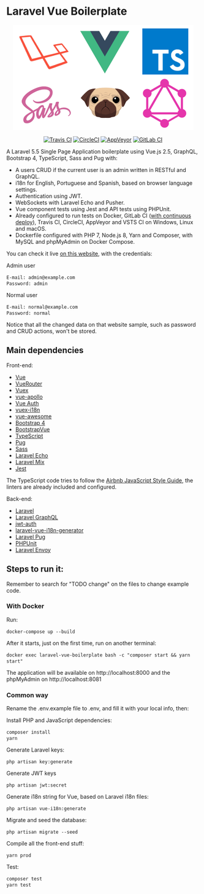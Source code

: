 # Laravel Vue Boilerplate

<p align="center">
  <img src="logo.png" />
</p>

<p align="center">
  <a href="https://travis-ci.org/alefesouza/laravel-vue-boilerplate" title="Travis CI"><img src="https://api.travis-ci.org/alefesouza/laravel-vue-boilerplate.svg?branch=master" alt="Travis CI"></a>
  <a href="https://circleci.com/gh/alefesouza/laravel-vue-boilerplate/tree/master" title="CircleCI"><img src="https://circleci.com/gh/alefesouza/laravel-vue-boilerplate/tree/master.svg?style=shield&circle-token=b088c3cc1d77813436cb6b42907edb9f523c1715" alt="CircleCI"></a>
  <a href="https://ci.appveyor.com/project/alefesouza/laravel-vue-boilerplate" title="AppVeyor"><img src="https://ci.appveyor.com/api/projects/status/kx7gfnie0eutvvgy?svg=true" alt="AppVeyor"></a>
  <a href="https://gitlab.com/alefesouza/laravel-vue-boilerplate/pipelines" title="GitLab CI"><img src="https://gitlab.com/alefesouza/laravel-vue-boilerplate/badges/master/build.svg" alt="GitLab CI"></a>
</p>

A Laravel 5.5 Single Page Application boilerplate using Vue.js 2.5, GraphQL, Bootstrap 4, TypeScript, Sass and Pug with:

* A users CRUD if the current user is an admin written in RESTful and GraphQL.
* i18n for English, Portuguese and Spanish, based on browser language settings.
* Authentication using JWT.
* WebSockets with Laravel Echo and Pusher.
* Vue component tests using Jest and API tests using PHPUnit.
* Already configured to run tests on Docker, GitLab CI ([with continuous deploy](./DEPLOY.md)), Travis CI, CircleCI, AppVeyor and VSTS CI on Windows, Linux and macOS.
* Dockerfile configured with PHP 7, Node.js 8, Yarn and Composer, with MySQL and phpMyAdmin on Docker Compose.

You can check it live [on this website](http://lvb.alefe.io), with the credentials:

Admin user

    E-mail: admin@example.com
    Password: admin

Normal user

    E-mail: normal@example.com
    Password: normal

Notice that all the changed data on that website sample, such as password and CRUD actions, won't be stored.

## Main dependencies

Front-end:

* [Vue](https://github.com/vuejs/vue)
* [VueRouter](https://github.com/vuejs/vue-router)
* [Vuex](https://github.com/vuejs/vuex)
* [vue-apollo](https://github.com/Akryum/vue-apollo)
* [Vue Auth](https://github.com/websanova/vue-auth)
* [vuex-i18n](https://github.com/dkfbasel/vuex-i18n)
* [vue-awesome](https://github.com/Justineo/vue-awesome)
* [Bootstrap 4](https://github.com/twbs/bootstrap)
* [BootstrapVue](https://github.com/bootstrap-vue/bootstrap-vue)
* [TypeScript](https://github.com/microsoft/typescript)
* [Pug](https://github.com/pugjs/pug)
* [Sass](https://github.com/sass/node-sass)
* [Laravel Echo](https://github.com/laravel/echo)
* [Laravel Mix](https://github.com/JeffreyWay/laravel-mix)
* [Jest](https://github.com/facebook/jest)

The TypeScript code tries to follow the [Airbnb JavaScript Style Guide](https://github.com/airbnb/javascript), the linters are already included and configured.

Back-end:

* [Laravel](https://github.com/laravel/laravel)
* [Laravel GraphQL](https://github.com/rebing/graphql-laravel)
* [jwt-auth](https://github.com/tymondesigns/jwt-auth)
* [laravel-vue-i18n-generator](https://github.com/martinlindhe/laravel-vue-i18n-generator)
* [Laravel Pug](https://github.com/bkwld/laravel-pug)
* [PHPUnit](https://github.com/sebastianbergmann/phpunit)
* [Laravel Envoy](https://github.com/laravel/envoy)

## Steps to run it:

Remember to search for "TODO change" on the files to change example code.

### With Docker

Run:

    docker-compose up --build

After it starts, just on the first time, run on another terminal:

    docker exec laravel-vue-boilerplate bash -c "composer start && yarn start"

The application will be available on http://localhost:8000 and the phpMyAdmin on http://localhost:8081

### Common way

Rename the .env.example file to .env, and fill it with your local info, then:

Install PHP and JavaScript dependencies:

    composer install
    yarn

Generate Laravel keys:

    php artisan key:generate

Generate JWT keys

    php artisan jwt:secret

Generate i18n string for Vue, based on Laravel i18n files:

    php artisan vue-i18n:generate

Migrate and seed the database:

    php artisan migrate --seed

Compile all the front-end stuff:

    yarn prod

Test:

    composer test
    yarn test
